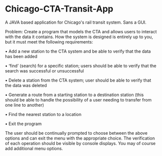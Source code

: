 # Chicago-CTA-Transit-App
A JAVA based application for Chicago's rail transit system. Sans a GUI.



Problem:
Create a program that models the CTA and allows users to interact with the data it
contains. How the system is designed is entirely up to you, but it must meet the following
requirements:

• Add a new station to the CTA system and be able to verify that the data has been
added

• ‘find’ (search) for a specific station; users should be able to verify that the search
was successful or unsuccessful

• Delete a station from the CTA system; user should be able to verify that the data
was deleted

• Generate a route from a starting station to a destination station (this should be
able to handle the possibility of a user needing to transfer from one line to
another)

• Find the nearest station to a location

• Exit the program

The user should be continually prompted to choose between the above options and can
exit the menu with the appropriate choice. The verification of each operation should be visible
by console displays. You may of course add additional menu options.



